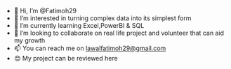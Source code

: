- 👋 Hi, I’m @Fatimoh29
- 👀 I’m interested in turning complex data into its simplest form 
- 🌱 I’m currently learning Excel,PowerBI & SQL
- 💞️ I’m looking to collaborate on real life project and volunteer that can aid my growth
- 📫 You can reach me on lawalfatimoh29@gmail.com
- 😊 My project can be reviewed here 

<!---
Fatimoh29/Fatimoh29 is a ✨ special ✨ repository because its `README.md` (this file) appears on your GitHub profile.
You can click the Preview link to take a look at your changes.
--->
